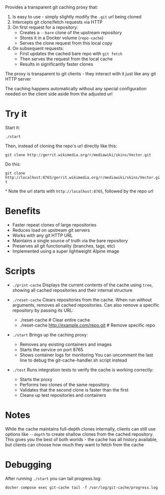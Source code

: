 Provides a transparent git caching proxy that:

1. Is easy to use - simply slightly modify the `.git` url being cloned
2. Intercepts git clone/fetch requests via HTTP
3. On first request for a repository:
   - Creates a `--bare` clone of the upstream repository
   - Stores it in a Docker volume (`repo-cache`)
   - Serves the clone request from this local copy
4. On subsequent requests:
   - First updates the cached bare repo with `git fetch`
   - Then serves the request from the local cache
   - Results in significantly faster clones

The proxy is transparent to git clients - they interact with it just like any git HTTP server

The caching happens automatically without any special configuration needed on the client side aside from the adjusted url

# Try it

Start it:

`./start`

Then, instead of cloning the repo's url directly like this:

`git clone http://gerrit.wikimedia.org/r/mediawiki/skins/Vector.git`

Do this:

`git clone http://localhost:8765/gerrit.wikimedia.org/r/mediawiki/skins/Vector.git`

^ Note the url starts with `http://localhost:8765`, followed by the repo url

# Benefits
- Faster repeat clones of large repositories
- Reduces load on upstream git servers
- Works with any git HTTP URL
- Maintains a single source of truth via the bare repository
- Preserves all git functionality (branches, tags, etc)
- Implemented using a super lightweight Alpine image

# Scripts

* `./print-cache` 
  Displays the current contents of the cache using `tree`, showing all cached repositories and their internal structure

* `./reset-cache`
  Clears repositories from the cache. When run without arguments, removes all cached repositories. Can also remove a specific repository by passing its URL:
  - ./reset-cache # Clear entire cache
  - ./reset-cache http://example.com/repo.git # Remove specific repo

* `./start`
  Brings up the caching proxy:
  - Removes any existing containers and images
  - Starts the service on port 8765 
  - Shows container logs for monitoring
  You can uncomment the last line to debug the git-cache-handler.sh script instead

* `./test` 
  Runs integration tests to verify the cache is working correctly:
  - Starts the proxy
  - Performs two clones of the same repository
  - Validates that the second clone is faster than the first
  - Cleans up test repositories and containers

# Notes

While the cache maintains full-depth clones internally, clients can still use options like `--depth` to create shallow clones from the cached repository. This gives you the best of both worlds - the cache has all history available, but clients can choose how much they want to fetch from the cache

# Debugging

After running `./start` you can tail progress.log:

`docker compose exec git-cache tail -f /var/log/git-cache/progress.log`